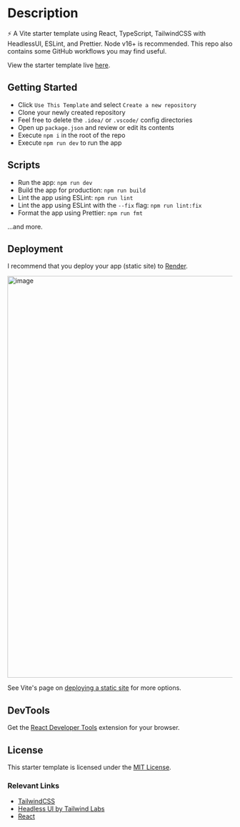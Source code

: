 # Description

⚡ A Vite starter template using React, TypeScript, TailwindCSS with HeadlessUI, ESLint, and Prettier. Node v16+ is recommended. This repo also contains some GitHub workflows you may find useful.

View the starter template live [here](https://vite-react-ts-tailwindcss.onrender.com/).

## Getting Started

-   Click `Use This Template` and select `Create a new repository`
-   Clone your newly created repository
-   Feel free to delete the `.idea/` or `.vscode/` config directories
-   Open up `package.json` and review or edit its contents
-   Execute `npm i` in the root of the repo
-   Execute `npm run dev` to run the app

## Scripts

-   Run the app: `npm run dev`
-   Build the app for production: `npm run build`
-   Lint the app using ESLint: `npm run lint`
-   Lint the app using ESLint with the `--fix` flag: `npm run lint:fix`
-   Format the app using Prettier: `npm run fmt`

...and more.

## Deployment

I recommend that you deploy your app (static site) to [Render](https://render.com/).

<img width="900" alt="image" src="https://user-images.githubusercontent.com/28689428/202850377-b63fb03c-bca2-4062-b380-49ff42b961b3.png">

See Vite's page on [deploying a static site](https://vitejs.dev/guide/static-deploy.html) for more options.

## DevTools

Get the [React Developer Tools](https://beta.reactjs.org/learn/react-developer-tools) extension for your browser.

## License

This starter template is licensed under the [MIT License](https://github.com/mooship/mooship-vite/blob/main/LICENSE).

### Relevant Links

- [TailwindCSS](https://tailwindcss.com/docs/installation)
- [Headless UI by Tailwind Labs](https://headlessui.com/)
- [React](https://beta.reactjs.org/)
